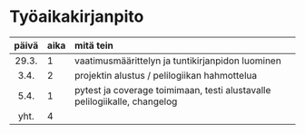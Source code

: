 # Työaikakirjanpito

| päivä | aika | mitä tein  |
| :----:|:-----| :-----|
| 29.3. | 1    | vaatimusmäärittelyn ja tuntikirjanpidon luominen |
| 3.4.	| 2    | projektin alustus / pelilogiikan hahmottelua |
| 5.4.  | 1    | pytest ja coverage toimimaan, testi alustavalle pelilogiikalle, changelog |
| yht.	| 4    | |

